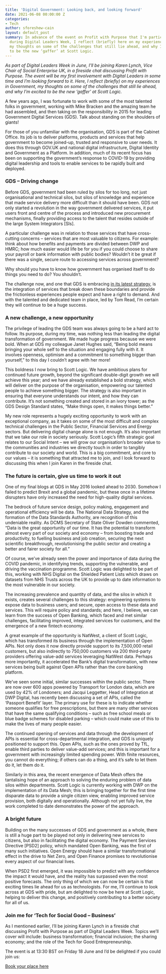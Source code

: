 ```yaml
---
title: 'Digital Government: Looking back, and looking forward'
date: 2021-06-08 00:00:00 Z
categories:
- Tech
author: sforeshew-cain
layout: default_post
summary: In advance of the event on Profit with Purpose that I'm participating in
  during Digital Leaders Week, I reflect (briefly) here on my experiences in Government,
  my thoughts on some of the challenges that still lie ahead, and why I’m excited
  to be the new ‘gaffer’ at Scott Logic.
---
```


<em>As part of Digital Leaders Week in June, I’ll be joining Karen Lynch, Vice Chair of Social Enterprise UK, in a fireside chat discussing Profit with Purpose. The event will be my first involvement with Digital Leaders in some time and I’m looking forward to it. Here, I reflect (briefly) on my experiences in Government, my thoughts on some of the challenges that still lie ahead, and why I’m excited to be the new ‘gaffer’ at Scott Logic.</em>

A few years ago, I was fortunate to work with some of the most talented folks in government, working with Mike Bracken and the amazing team he had assembled, and then taking on the responsibility in 2015 for leading Government Digital Services (GDS). Talk about standing on the shoulders of giants!

For those of you unfamiliar with the organisation, GDS is part of the Cabinet Office. Its job is to deliver platforms, products and services that help government to become joined-up, trusted and responsive to user needs. It does this through GOV.UK and national digital infrastructure, Digital Identity and Government as a Platform. In addition, much of its recent focus has been on supporting the government’s response to COVID-19 by providing digital leadership and tools to enable services to be rapidly built and deployed.

### GDS – Driving change

Before GDS, government had been ruled by silos for too long, not just organisational and technical silos, but silos of knowledge and experience that made service delivery more difficult than it should have been. GDS not only started a revolution in the way government delivered services, it put users front and centre of the process and introduced new procurement mechanisms, finally providing access to the talent that resides outside of the large System Integrators [SIs].

A particular challenge was in relation to those services that have cross-cutting concerns – services that are most valuable to citizens. For example: think about how benefits and payments are divided between DWP and HMRC; how much easier would life be for you if you could choose to share your payroll or bank information with public bodies? Wouldn’t it be great if there was a single, secure route to accessing services across government?

Why should you have to know how government has organised itself to do things you need to do? You shouldn’t.

The challenge now, and one that GDS is embracing [in its latest strategy](https://gds.blog.gov.uk/2021/05/20/government-digital-service-our-strategy-for-2021-2024/#:~:text=At%20GDS%2C%20our%20mission%20is,however%20complex%20the%20underlying%20systems.), is the integration of services that break down these boundaries and provide the frictionless experiences people expect and have a right to demand. And with the talented and dedicated team in place, led by Tom Read, I’m certain they will continue to be a huge success.

### A new challenge, a new opportunity

The privilege of leading the GDS team was always going to be a hard act to follow. Its purpose, during my time, was nothing less than leading the digital transformation of government. We made huge progress because we were bold. When at GDS my colleague Janet Hughes said, “Being bold means bringing your whole self to the situation and engaging fully with it. It involves openness, optimism and a commitment to something bigger than yourself,” to this day I couldn’t agree with her more!

This boldness I now bring to Scott Logic. We have ambitious plans for continued future growth, beyond the significant double-digit growth we will achieve this year; and we have already established a bold strategy, which will deliver on the purpose of the organisation, empowering our talented people to achieve something bigger. The strategy is also important in ensuring that everyone understands our intent, and how they can contribute. It’s not something created and stored in an ivory tower; as the GDS Design Standard states, “Make things open, it makes things better.”

My new role represents a hugely exciting opportunity to work with an exceptional company, as it takes on some of the most difficult and complex technical challenges in the Public Sector, Financial Services and Energy sectors. But delivering digital change alone is not enough. It’s also important that we take our role in society seriously. Scott Logic’s fifth strategic goal relates to our Social Intent – we will grow our organisation’s broader value to the communities and industries we directly touch in order to tangibly contribute to our society and world. This is a big commitment, and core to our values – it is something that attracted me to join, and I look forward to discussing this when I join Karen in the fireside chat.

### The future is certain, give us time to work it out

One of my final blogs at GDS in May 2016 looked ahead to 2030. Somehow I failed to predict Brexit and a global pandemic, but these once in a lifetime disrupters have only increased the need for high-quality digital services.

The bedrock of future service design, policy making, engagement and operational efficiency will be data. The National Data Strategy, and the formation of the Data Standards Authority, are recognition of this undeniable reality. As DCMS Secretary of State Oliver Dowden commented, “Data is the great opportunity of our time. It has the potential to transform almost every part of our society and economy – from boosting trade and productivity, to fuelling business and job creation, securing the next scientific breakthrough, revolutionising the public sector and creating a better and fairer society for all.”

Of course, we’ve already seen the power and importance of data during the COVID pandemic, in identifying trends, supporting the vulnerable, and driving the vaccination programme. Scott Logic was delighted to be part of this, working with NHS Digital on the Shielded Patient Lists which draws on datasets from NHS Trusts across the UK to provide up to date information to the most vulnerable in our society.

The increasing prevalence and quantity of data, and the silos in which it exists, creates several challenges to this strategy: engineering systems to expose data to business users; and secure, open access to these data and services. This will require policy and standards; and here, I believe, we can learn from the success of Open Banking, which faced and met similar challenges, facilitating improved, integrated services for customers, and the emergence of a new fintech economy.

A great example of the opportunity is NatWest, a client of Scott Logic, which has transformed its business through the implementation of Open APIs. Not only does it now directly provide support to its 7,500,000 retail customers, but also indirectly to 750,000 customers via 200 third-party providers offering value-add services leveraging NatWest data. Perhaps more importantly, it accelerated the Bank’s digital transformation, with new services being built against Open APIs rather than the core banking platform.

We’ve seen some initial, similar successes within the public sector. There are now over 600 apps powered by Transport for London data, which are used by 42% of Londoners; and Jacqui Leggetter, Head of Integration at DWP Digital, has recently been discussing a set of APIs, called the ‘Passport Benefit’ layer. The primary use for these is to indicate whether someone qualifies for free prescriptions, but there are many other services that have the same qualifying conditions – such as free school meals or blue badge schemes for disabled parking – which could make use of this to make the lives of many people easier.

The continued opening of services and data through the development of APIs is essential for cross-departmental integration, and GDS is uniquely positioned to support this. Open APIs, such as the ones proved by TfL, enable third parties to deliver value-add services; and this is important for a government with increasingly limited spending power. With finite resources, you cannot do everything; if others can do a thing, and it’s safe to let them do it, let them do it.

Similarly in this area, the recent emergence of Data Mesh offers the tantalising hope of an approach to solving the enduring problem of data silos within departments. Scott Logic is currently working with DWP on the implementation of its Data Mesh; this is bringing together for the first time disparate data to provide a single citizen view, enabling improved service provision, both digitally and operationally. Although not yet fully live, the work completed to date demonstrates the power of the approach.

### A bright future

Building on the many successes of GDS and government as a whole, there is still a huge part to be played not only in delivering new services to citizens, but also in facilitating the digital economy. The Payment Services Directive [PSD2] policy, which mandated Open Banking, was the first of many such initiatives. Open Energy should have a similar transformational effect in the drive to Net Zero, and Open Finance promises to revolutionise every aspect of our financial lives.

When PSD2 first emerged, it was impossible to predict with any confidence the impact it would have, and the reality has surpassed even the most positive forecasts. The only thing of which we can now be certain is that exciting times lie ahead for us as technologists. For me, I’ll continue to look across at GDS with pride, but am delighted to now be here at Scott Logic, helping to deliver this change, and positively contributing to a better society for all of us.

### Join me for ‘Tech for Social Good – Business’

As I mentioned earlier, I’ll be joining Karen Lynch in a fireside chat discussing Profit with Purpose as part of Digital Leaders Week. Topics we’ll cover will include: business transformation; financial inclusion; the sharing economy; and the role of the Tech for Good Entrepreneurship.

The event is at 13:30 BST on Friday 18 June and I’d be delighted if you could join us:

[Book your place here](https://week.digileaders.com/talks/tech-for-social-good-business/)